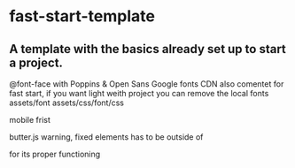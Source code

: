 # fast-start-template
## A template with the basics already set up to start a project.

@font-face with Poppins & Open Sans
Google fonts CDN also comentet for fast start, if you want light weith project you can remove the local fonts
assets/font
assets/css/font/css

mobile frist

butter.js
warning, fixed elements has to be outside of <main id="butter"> for its proper functioning
